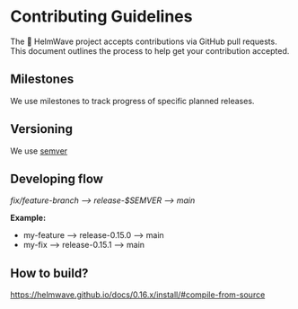 # Contributing Guidelines

The 🌊 HelmWave project accepts contributions via GitHub pull requests. \
This document outlines the process to help get your contribution accepted.

## Milestones

We use milestones to track progress of specific planned releases.

## Versioning

We use [semver](https://semver.org/) 

## Developing flow

*fix/feature-branch --> release-$SEMVER --> main*


**Example:**

- my-feature --> release-0.15.0 --> main
- my-fix --> release-0.15.1 --> main


## How to build?

https://helmwave.github.io/docs/0.16.x/install/#compile-from-source

